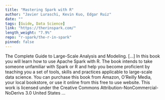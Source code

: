 ```yaml
---
title: "Mastering Spark with R"
author: "Javier Luraschi, Kevin Kuo, Edgar Ruiz"
date: ""
tags: [Guide, Data Science]
link: "https://therinspark.com/"
length_weight: "7.9%"
repo: "r-spark/the-r-in-spark"
pinned: false
---
```


The Complete Guide to Large-Scale Analysis and Modeling. [...] In this book you will learn how to use Apache Spark with R. The book intends to take someone unfamiliar with Spark or R and help you become proficient by teaching you a set of tools, skills and practices applicable to large-scale data science. You can purchase this book from Amazon, O’Reilly Media, your local bookstore, or use it online from this free to use website. This work is licensed under the Creative Commons Attribution-NonCommercial-NoDerivs 3.0 United States ...
